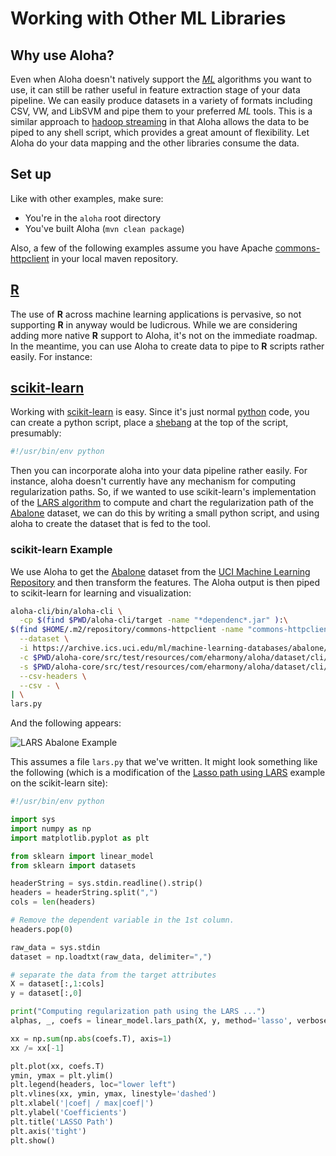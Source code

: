 # Working with Other ML Libraries

## Why use Aloha?

Even when Aloha doesn't natively support the [*ML*](https://en.wikipedia.org/wiki/Machine_learning) algorithms you 
want to use, it can still be rather useful in feature extraction stage of your data pipeline.  We can easily produce 
datasets in a variety of formats including CSV, VW, and LibSVM and pipe them to your preferred *ML* tools.  This is a
similar approach to [hadoop streaming](http://hadoop.apache.org/docs/r1.2.1/streaming.html) in that Aloha allows the 
data to be piped to any shell script, which provides a great amount of flexibility.  Let Aloha do your data mapping
and the other libraries consume the data.

## Set up

Like with other examples, make sure:

* You're in the `aloha` root directory
* You've built Aloha (`mvn clean package`)

Also, a few of the following examples assume you have Apache 
[commons-httpclient](http://mvnrepository.com/artifact/commons-httpclient/commons-httpclient/3.1) in your local maven 
repository.

## [**R**](https://www.r-project.org)

The use of **R** across machine learning applications is pervasive, so not supporting **R** in anyway would be 
ludicrous.  While we are considering adding more native **R** support to Aloha, it's not on the immediate roadmap.
In the meantime, you can use Aloha to create data to pipe to **R** scripts rather easily.  For instance: 



## [scikit-learn](http://scikit-learn.org/stable/)

Working with [scikit-learn](http://scikit-learn.org/stable/) is easy.  Since it's just normal 
[python](https://www.python.org) code, you can create a python script, place a 
[shebang](https://en.wikipedia.org/wiki/Shebang_\(Unix\)) at the top of the script, presumably: 

```bash
#!/usr/bin/env python
```

Then you can incorporate aloha into your data pipeline rather easily.  For instance, aloha doesn't currently have any 
mechanism for computing regularization paths.  So, if we wanted to use scikit-learn's implementation of the 
[LARS algorithm](https://en.wikipedia.org/wiki/Least-angle_regression) to compute and chart the regularization path 
of the [Abalone](https://archive.ics.uci.edu/ml/datasets/Abalone) dataset, we can do this by writing a small python 
script, and using aloha to create the dataset that is fed to the tool.  

### scikit-learn Example

We use Aloha to get the [Abalone](https://archive.ics.uci.edu/ml/datasets/Abalone) dataset from the 
[UCI Machine Learning Repository](https://archive.ics.uci.edu/ml/) and then transform the features.  The Aloha output 
is then piped to scikit-learn for learning and visualization:

```bash
aloha-cli/bin/aloha-cli \
  -cp $(find $PWD/aloha-cli/target -name "*dependenc*.jar" ):\
$(find $HOME/.m2/repository/commons-httpclient -name "commons-httpclient-*.jar") \
  --dataset \
  -i https://archive.ics.uci.edu/ml/machine-learning-databases/abalone/abalone.data \
  -c $PWD/aloha-core/src/test/resources/com/eharmony/aloha/dataset/cli/abalone_types.json \
  -s $PWD/aloha-core/src/test/resources/com/eharmony/aloha/dataset/cli/abalone_spec.json \
  --csv-headers \
  --csv - \
| \
lars.py
```

And the following appears: 

![LARS Abalone Example](images/lars.png)

This assumes a file `lars.py` that we've written.  It might look something like the following (which is a modification
of the [Lasso path using LARS](http://scikit-learn.org/stable/auto_examples/linear_model/plot_lasso_lars.html) example
on the scikit-learn site): 

```python
#!/usr/bin/env python

import sys
import numpy as np
import matplotlib.pyplot as plt

from sklearn import linear_model
from sklearn import datasets

headerString = sys.stdin.readline().strip()
headers = headerString.split(",")
cols = len(headers)

# Remove the dependent variable in the 1st column.
headers.pop(0)

raw_data = sys.stdin
dataset = np.loadtxt(raw_data, delimiter=",")

# separate the data from the target attributes
X = dataset[:,1:cols]
y = dataset[:,0]

print("Computing regularization path using the LARS ...")
alphas, _, coefs = linear_model.lars_path(X, y, method='lasso', verbose=True)

xx = np.sum(np.abs(coefs.T), axis=1)
xx /= xx[-1]

plt.plot(xx, coefs.T)
ymin, ymax = plt.ylim()
plt.legend(headers, loc="lower left")
plt.vlines(xx, ymin, ymax, linestyle='dashed')
plt.xlabel('|coef| / max|coef|')
plt.ylabel('Coefficients')
plt.title('LASSO Path')
plt.axis('tight')
plt.show()
```
